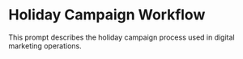 # Holiday Campaign Workflow

This prompt describes the holiday campaign process used in digital marketing operations.
